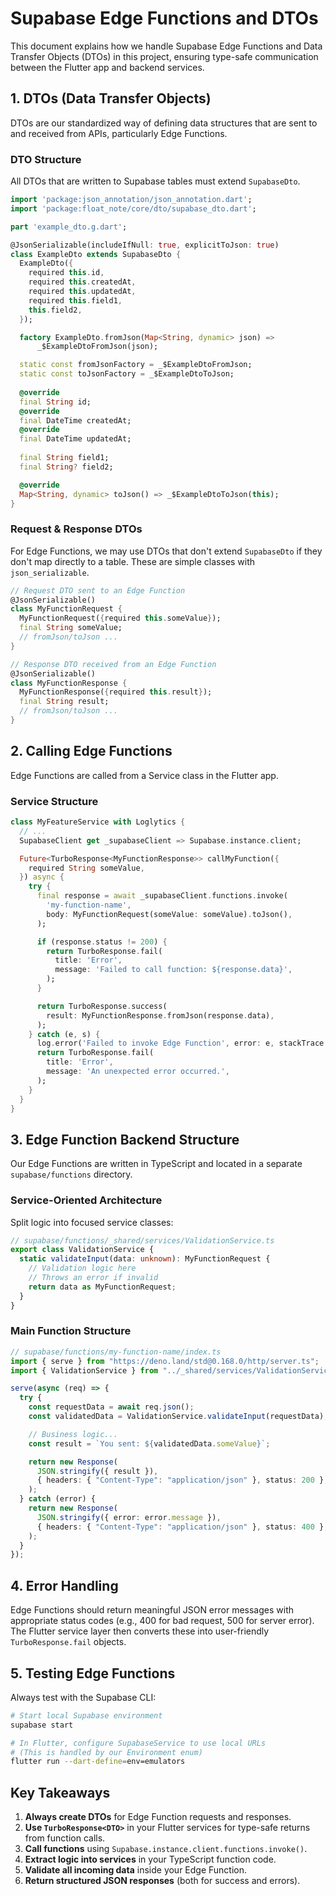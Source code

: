 # Supabase Edge Functions and DTOs

This document explains how we handle Supabase Edge Functions and Data Transfer Objects (DTOs) in this project, ensuring type-safe communication between the Flutter app and backend services.

## 1. DTOs (Data Transfer Objects)

DTOs are our standardized way of defining data structures that are sent to and received from APIs, particularly Edge Functions.

### DTO Structure

All DTOs that are written to Supabase tables must extend `SupabaseDto`.

```dart
import 'package:json_annotation/json_annotation.dart';
import 'package:float_note/core/dto/supabase_dto.dart';

part 'example_dto.g.dart';

@JsonSerializable(includeIfNull: true, explicitToJson: true)
class ExampleDto extends SupabaseDto {
  ExampleDto({
    required this.id,
    required this.createdAt,
    required this.updatedAt,
    required this.field1,
    this.field2,
  });

  factory ExampleDto.fromJson(Map<String, dynamic> json) =>
      _$ExampleDtoFromJson(json);

  static const fromJsonFactory = _$ExampleDtoFromJson;
  static const toJsonFactory = _$ExampleDtoToJson;
  
  @override
  final String id;
  @override
  final DateTime createdAt;
  @override
  final DateTime updatedAt;
  
  final String field1;
  final String? field2;

  @override
  Map<String, dynamic> toJson() => _$ExampleDtoToJson(this);
}
```

### Request & Response DTOs

For Edge Functions, we may use DTOs that don't extend `SupabaseDto` if they don't map directly to a table. These are simple classes with `json_serializable`.

```dart
// Request DTO sent to an Edge Function
@JsonSerializable()
class MyFunctionRequest {
  MyFunctionRequest({required this.someValue});
  final String someValue;
  // fromJson/toJson ...
}

// Response DTO received from an Edge Function
@JsonSerializable()
class MyFunctionResponse {
  MyFunctionResponse({required this.result});
  final String result;
  // fromJson/toJson ...
}
```

## 2. Calling Edge Functions

Edge Functions are called from a Service class in the Flutter app.

### Service Structure

```dart
class MyFeatureService with Loglytics {
  // ...
  SupabaseClient get _supabaseClient => Supabase.instance.client;

  Future<TurboResponse<MyFunctionResponse>> callMyFunction({
    required String someValue,
  }) async {
    try {
      final response = await _supabaseClient.functions.invoke(
        'my-function-name',
        body: MyFunctionRequest(someValue: someValue).toJson(),
      );

      if (response.status != 200) {
        return TurboResponse.fail(
          title: 'Error',
          message: 'Failed to call function: ${response.data}',
        );
      }

      return TurboResponse.success(
        result: MyFunctionResponse.fromJson(response.data),
      );
    } catch (e, s) {
      log.error('Failed to invoke Edge Function', error: e, stackTrace: s);
      return TurboResponse.fail(
        title: 'Error',
        message: 'An unexpected error occurred.',
      );
    }
  }
}
```

## 3. Edge Function Backend Structure

Our Edge Functions are written in TypeScript and located in a separate `supabase/functions` directory.

### Service-Oriented Architecture

Split logic into focused service classes:

```typescript
// supabase/functions/_shared/services/ValidationService.ts
export class ValidationService {
  static validateInput(data: unknown): MyFunctionRequest {
    // Validation logic here
    // Throws an error if invalid
    return data as MyFunctionRequest;
  }
}
```

### Main Function Structure

```typescript
// supabase/functions/my-function-name/index.ts
import { serve } from "https://deno.land/std@0.168.0/http/server.ts";
import { ValidationService } from "../_shared/services/ValidationService.ts";

serve(async (req) => {
  try {
    const requestData = await req.json();
    const validatedData = ValidationService.validateInput(requestData);

    // Business logic...
    const result = `You sent: ${validatedData.someValue}`;

    return new Response(
      JSON.stringify({ result }),
      { headers: { "Content-Type": "application/json" }, status: 200 },
    );
  } catch (error) {
    return new Response(
      JSON.stringify({ error: error.message }),
      { headers: { "Content-Type": "application/json" }, status: 400 },
    );
  }
});
```

## 4. Error Handling

Edge Functions should return meaningful JSON error messages with appropriate status codes (e.g., 400 for bad request, 500 for server error). The Flutter service layer then converts these into user-friendly `TurboResponse.fail` objects.

## 5. Testing Edge Functions

Always test with the Supabase CLI:

```bash
# Start local Supabase environment
supabase start

# In Flutter, configure SupabaseService to use local URLs
# (This is handled by our Environment enum)
flutter run --dart-define=env=emulators
```

## Key Takeaways

1.  **Always create DTOs** for Edge Function requests and responses.
2.  **Use `TurboResponse<DTO>`** in your Flutter services for type-safe returns from function calls.
3.  **Call functions** using `Supabase.instance.client.functions.invoke()`.
4.  **Extract logic into services** in your TypeScript function code.
5.  **Validate all incoming data** inside your Edge Function.
6.  **Return structured JSON responses** (both for success and errors).